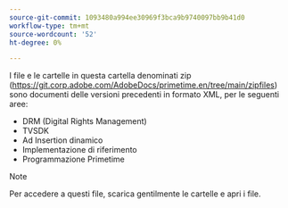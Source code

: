 ```yaml
---
source-git-commit: 1093480a994ee30969f3bca9b9740097bb9b41d0
workflow-type: tm+mt
source-wordcount: '52'
ht-degree: 0%

---
```

I file e le cartelle in questa cartella denominati zip (https://git.corp.adobe.com/AdobeDocs/primetime.en/tree/main/zipfiles) sono documenti delle versioni precedenti in formato XML, per le seguenti aree:
* DRM (Digital Rights Management)
* TVSDK
* Ad Insertion dinamico
* Implementazione di riferimento
* Programmazione Primetime
>[!NOTE]
>Per accedere a questi file, scarica gentilmente le cartelle e apri i file.
